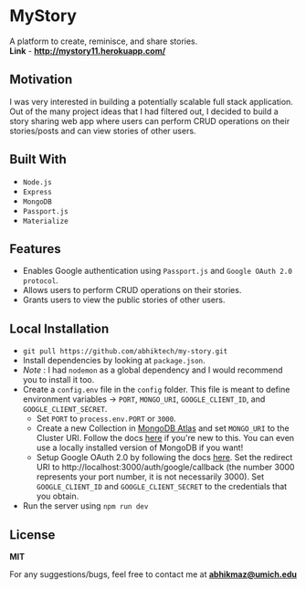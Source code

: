 # MyStory
A platform to create, reminisce, and share stories.<br />
**Link** - **http://mystory11.herokuapp.com/**

## Motivation
I was very interested in building a potentially scalable full stack application. Out of the many project ideas that I had filtered out, I decided to build a story sharing web app where users can perform CRUD operations on their stories/posts and can view stories of other users.

## Built With
- `Node.js`
- `Express`
- `MongoDB`
- `Passport.js`
- `Materialize`

## Features
- Enables Google authentication using `Passport.js` and `Google OAuth 2.0 protocol`.
- Allows users to perform CRUD operations on their stories.
- Grants users to view the public stories of other users.

## Local Installation
- `git pull https://github.com/abhiktech/my-story.git`
- Install dependencies by looking at `package.json`.
- *Note* : I had `nodemon` as a global dependency and I would recommend you to install it too.
- Create a `config.env` file in the `config` folder. This file is meant to define environment variables -> `PORT`, `MONGO_URI`, `GOOGLE_CLIENT_ID`, and `GOOGLE_CLIENT_SECRET`.
  - Set `PORT` to  `process.env.PORT` or `3000`.
  - Create a new Collection in [MongoDB Atlas](https://account.mongodb.com/account/login) and set `MONGO_URI` to the Cluster URI. Follow the docs [here](https://docs.atlas.mongodb.com/getting-started) if you're new to this. You can even use a locally installed version of MongoDB if you want!
  - Setup Google OAuth 2.0 by following the docs [here](https://support.google.com/googleapi/answer/6158849?hl=en). Set the redirect URI to http://localhost:3000/auth/google/callback (the number 3000 represents your port number, it is not necessarily 3000). Set `GOOGLE_CLIENT_ID` and `GOOGLE_CLIENT_SECRET` to the credentials that you obtain.
- Run the server using `npm run dev`

## License
**MIT**

For any suggestions/bugs, feel free to contact me at **abhikmaz@umich.edu**




